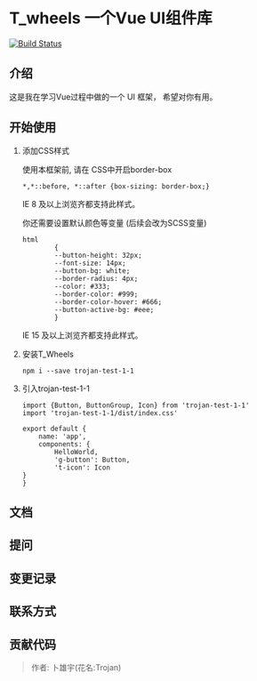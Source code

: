 # T_wheels 一个Vue UI组件库

[![Build Status](https://travis-ci.org/Trojan0523/T_wheels_test.svg?branch=master)](https://travis-ci.org/Trojan0523/T_wheels_test)

## 介绍
这是我在学习Vue过程中做的一个 UI 框架， 希望对你有用。
## 开始使用

1. 添加CSS样式

    使用本框架前, 请在 CSS中开启border-box
    
    ```
    *,*::before, *::after {box-sizing: border-box;}
    ```
    IE 8 及以上浏览齐都支持此样式。 
    
    你还需要设置默认颜色等变量 (后续会改为SCSS变量)
    
    ```
    html 
            {
            --button-height: 32px;
            --font-size: 14px;
            --button-bg: white;
            --border-radius: 4px;
            --color: #333;
            --border-color: #999;
            --border-color-hover: #666;
            --button-active-bg: #eee;
            }
    
    ```
    IE 15 及以上浏览齐都支持此样式。 

2. 安装T_Wheels
    ```
   npm i --save trojan-test-1-1
   ```
3. 引入trojan-test-1-1
    ```
    import {Button, ButtonGroup, Icon} from 'trojan-test-1-1'
    import 'trojan-test-1-1/dist/index.css'
   
    export default {
        name: 'app',
        components: {
            HelloWorld,
            'g-button': Button,
            't-icon': Icon
   }
   }
    ```

## 文档

## 提问

## 变更记录

## 联系方式

## 贡献代码
> 作者: 卜雄宇(花名:Trojan)

